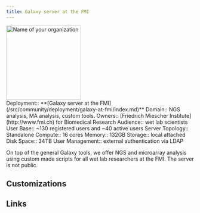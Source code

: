 ```yaml
---
title: Galaxy server at the FMI
---
```

<div class='center'>
<a href='http://www.fmi.ch'><img src="/src/community/deployment/galaxy-at-fmi/YourOrgLogoOrImage.png" alt="Name of your organization" height="200" /></a>
</div>





<div class='deploymentbox'>
 Deployment:: **[Galaxy server at the FMI](/src/community/deployment/galaxy-at-fmi/index.md)**
 Domain:: NGS analysis, MA analysis, custom tools.
 Owners:: [Friedrich Miescher Institute](http://www.fmi.ch) for Biomedical Research
 Audience:: wet lab scientists  
 User Base:: ~130 registered users and ~40 active users
 Server Topology:: Standalone
 Compute:: 16 cores
 Memory:: 132GB
 Storage:: local attached
 Disk Space:: 34TB
 User Management:: external authentication via LDAP
</div>


On top of the general Galaxy tools, we offer NGS and microarray analysis using custom made scripts for all wet lab researchers at the FMI. The server is not public.



## Customizations

## Links
